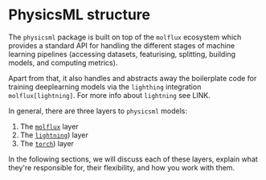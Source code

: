 # PhysicsML structure

The ``physicsml`` package is built on top of the ``molflux`` ecosystem which provides a standard API for handling the
different stages of machine learning pipelines (accessing datasets, featurising, splitting, building models, and computing
metrics).

Apart from that, it also handles and abstracts away the boilerplate code for training deeplearning models
via the ``lighthing`` integration ``molflux[lightning]``. For more info about ``lightning`` see LINK.


In general, there are three layers to ``physicsml`` models:

1) The [``molflux``](molflux_layer.md) layer
2) The [``lightning``](lightning_layer.md)) layer
3) The [``torch``](torch_layer.md)) layer

In the following sections, we will discuss each of these layers, explain what they're responsible for, their flexibility,
and how you work with them.
